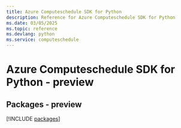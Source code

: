 ```yaml
---
title: Azure Computeschedule SDK for Python
description: Reference for Azure Computeschedule SDK for Python
ms.date: 03/05/2025
ms.topic: reference
ms.devlang: python
ms.service: computeschedule
---
```

# Azure Computeschedule SDK for Python - preview
## Packages - preview
[!INCLUDE [packages](computeschedule-index.md)]